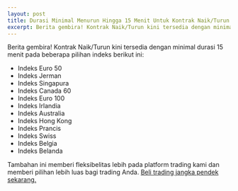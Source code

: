 ```yaml
---
layout: post
title: Durasi Minimal Menurun Hingga 15 Menit Untuk Kontrak Naik/Turun Pada Indeks
excerpt: Berita gembira! Kontrak Naik/Turun kini tersedia dengan minimal durasi 15 menit pada beberapa pilihan indeks berikut ini
---
```


Berita gembira! Kontrak Naik/Turun kini tersedia dengan minimal durasi 15 menit pada beberapa pilihan indeks berikut ini:

* Indeks Euro 50
* Indeks Jerman
* Indeks Singapura
* Indeks Canada 60
* Indeks Euro 100
* Indeks Irlandia
* Indeks Australia
* Indeks Hong Kong
* Indeks Prancis
* Indeks Swiss
* Indeks Belgia
* Indeks Belanda

Tambahan ini memberi fleksibelitas lebih pada platform trading kami dan memberi pilihan lebih luas bagi trading Anda. [Beli trading jangka pendek sekarang.](https://www.binary.com/c/trade.cgi?market=indices&time=15m&form_name=risefall&expiry_type=duration&amount_type=payout&H=S0P&currency=USD&underlying_symbol=SX5E&amount=100&date_start=now&type=FLASHU&l=ID&utm_medium=social&utm_source=blog&utm_content=whatsnew)
